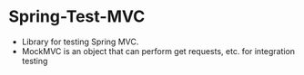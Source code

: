 # Spring-Test-MVC

* Library for testing Spring MVC.
* MockMVC is an object that can perform get requests, etc. for integration testing
